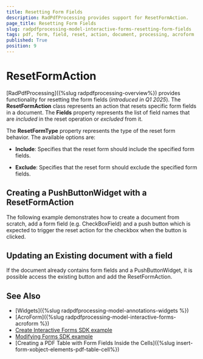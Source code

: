 ```yaml
---
title: Resetting Form Fields 
description: RadPdfProcessing provides support for ResetFormAction.
page_title: Resetting Form Fields  
slug: radpdfprocessing-model-interactive-forms-resetting-form-fields 
tags: pdf, form, field, reset, action, document, processing, acroform
published: True
position: 9
---
```

# ResetFormAction

[RadPdfProcessing]({%slug radpdfprocessing-overview%}) provides functionality for resetting the form fields (*introduced in Q1 2025*). The **ResetFormAction** class represents an action that resets specific form fields in a document. The **Fields** property represents the list of field names that are *included* in the reset operation or *excluded* from it.

The **ResetFormType** property represents the type of the reset form behavior. The available options are:

* **Include**: Specifies that the reset form should include the specified form fields.

* **Exclude**: Specifies that the reset form should exclude the specified form fields.

## Creating a PushButtonWidget with a ResetFormAction 

The following example demonstrates how to create a document from scratch, add a form field (e.g. CheckBoxField) and a push button which is expected to trigger the reset action for the checkbox when the button is clicked.

<snippet id='reset-form-fields-actions'/>

## Updating an Existing document with a field

If the document already contains form fields and a PushButtonWidget, it is possible access the existing button and add the ResetFormAction.

<snippet id='assign-reset-form-fields-action'/>

## See Also

* [Widgets]({%slug radpdfprocessing-model-annotations-widgets %})
* [AcroForm]({%slug radpdfprocessing-model-interactive-forms-acroform %})
* [Create Interactive Forms SDK example](https://github.com/telerik/document-processing-sdk/tree/master/PdfProcessing/CreateInteractiveForms) 
* [Modifying Forms SDK example](https://github.com/telerik/document-processing-sdk/tree/master/PdfProcessing/ModifyForms) 
* [Creating a PDF Table with Form Fields Inside the Cells]({%slug insert-form-xobject-elements-pdf-table-cell%})
